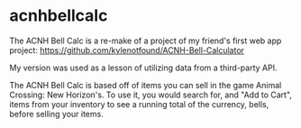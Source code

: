 # acnhbellcalc
The ACNH Bell Calc is a re-make of a project of my friend's first web app project: https://github.com/kylenotfound/ACNH-Bell-Calculator

My version was used as a lesson of utilizing data from a third-party API.

The ACNH Bell Calc is based off of items you can sell in the game Animal Crossing: New Horizon's. To use it, you would search for, and "Add to Cart", items from your inventory to see a running total of the currency, bells, before selling your items.
